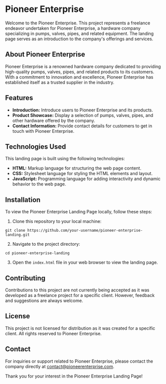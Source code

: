 # Pioneer Enterprise
Welcome to the Pioneer Enterprise. This project represents a freelance endeavor undertaken for Pioneer Enterprise, a hardware company specializing in pumps, valves, pipes, and related equipment. The landing page serves as an introduction to the company's offerings and services.

## About Pioneer Enterprise

Pioneer Enterprise is a renowned hardware company dedicated to providing high-quality pumps, valves, pipes, and related products to its customers. With a commitment to innovation and excellence, Pioneer Enterprise has established itself as a trusted supplier in the industry.

## Features

- **Introduction:** Introduce users to Pioneer Enterprise and its products.
- **Product Showcase:** Display a selection of pumps, valves, pipes, and other hardware offered by the company.
- **Contact Information:** Provide contact details for customers to get in touch with Pioneer Enterprise.

## Technologies Used

This landing page is built using the following technologies:

- **HTML:** Markup language for structuring the web page content.
- **CSS:** Stylesheet language for styling the HTML elements and layout.
- **JavaScript:** Programming language for adding interactivity and dynamic behavior to the web page.

## Installation

To view the Pioneer Enterprise Landing Page locally, follow these steps:

1. Clone this repository to your local machine:

```
git clone https://github.com/your-username/pioneer-enterprise-landing.git
```

2. Navigate to the project directory:

```
cd pioneer-enterprise-landing
```

3. Open the `index.html` file in your web browser to view the landing page.

## Contributing

Contributions to this project are not currently being accepted as it was developed as a freelance project for a specific client. However, feedback and suggestions are always welcome.

## License

This project is not licensed for distribution as it was created for a specific client. All rights reserved to Pioneer Enterprise.

## Contact

For inquiries or support related to Pioneer Enterprise, please contact the company directly at [contact@pioneerenterprise.com](mailto:contact@pioneerenterprise.com).

Thank you for your interest in the Pioneer Enterprise Landing Page!
